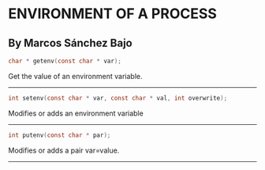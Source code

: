 # ENVIRONMENT OF A PROCESS
## By Marcos Sánchez Bajo

```c
char * getenv(const char * var);
```
Get the value of an environment variable.
___
```c
int setenv(const char * var, const char * val, int overwrite);
```
Modifies or adds an environment variable
___
```c
int putenv(const char * par);
```
Modifies or adds a pair var=value.
___